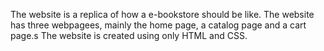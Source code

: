 The website is a replica of how a e-bookstore should be like.
The website has three webpagees, mainly the home page, a catalog page and a cart page.s
The website is created using only HTML and CSS.
